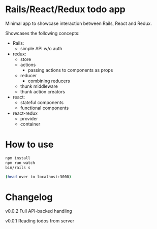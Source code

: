 # Rails/React/Redux todo app

Minimal app to showcase interaction between Rails, React and Redux.

Showcases the following concepts:

- Rails:
  - simple API w/o auth
- redux:
  - store
  - actions
    - passing actions to components as props
  - reducer
    - combining reducers
  - thunk middleware
  - thunk action creators
- react:
  - stateful components
  - functional components
- react-redux
  - provider
  - container

# How to use

```sh
npm install
npm run watch
bin/rails s

(head over to localhost:3000)
```

# Changelog

v0.0.2 Full API-backed handling

v0.0.1 Reading todos from server
